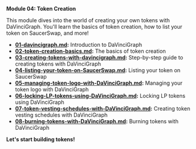 **Module 04: Token Creation**

This module dives into the world of creating your own tokens with DaVinciGraph. You'll learn the basics of token creation, how to list your token on SaucerSwap, and more!

- **[01-davincigraph.md](./01-davincigraph.md):** Introduction to DaVinciGraph
- **[02-token-creation-basics.md](./02-token-creation-basics.md):** The basics of token creation
- **[03-creating-tokens-with-davincigraph.md](./03-creating-tokens-with-davincigraph.md):** Step-by-step guide to creating tokens with DaVinciGraph
- **[04-listing-your-token-on-SaucerSwap.md](./04-listing-your-token-on-SaucerSwap.md):** Listing your token on SaucerSwap
- **[05-managing-token-logo-with-DaVinciGraph.md](./05-managing-token-logo-with-DaVinciGraph.md):** Managing your token logo with DaVinciGraph
- **[06-locking-LP-tokens-using-DaVinciGraph.md](./06-locking-LP-tokens-using-DaVinciGraph.md):** Locking LP tokens using DaVinciGraph
- **[07-token-vesting-schedules-with-DaVinciGraph.md](./07-token-vesting-schedules-with-DaVinciGraph.md):** Creating token vesting schedules with DaVinciGraph
- **[08-burning-tokens-with-DaVinciGraph.md](./08-burning-tokens-with-DaVinciGraph.md):** Burning tokens with DaVinciGraph

**Let's start building tokens!**

